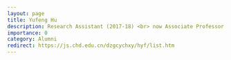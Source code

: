 ```yaml
---
layout: page
title: Yufeng Hu
description: Research Assistant (2017-18) <br> now Associate Professor at Chang'an University
importance: 0
category: Alumni
redirect: https://js.chd.edu.cn/dzgcychxy/hyf/list.htm
---
```

